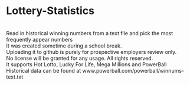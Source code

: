 # Lottery-Statistics
<br>
Read in historical winning numbers from a text file and pick the most frequently appear numbers
<br>
It was created sometime during a school break.
<br>
Uploading it to github is purely for prospective employers review only.
<br>
No license will be granted for any usage. All rights reserved.
<br>
It supports Hot Lotto, Lucky For Life, Mega Millions and PowerBall
<br>
Historical data can be found at www.powerball.com/powerball/winnums-text.txt
